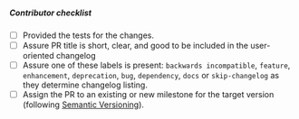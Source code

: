 <!--- Describe the changes here. --->

##### Contributor checklist

- [ ] Provided the tests for the changes.
- [ ] Assure PR title is short, clear, and good to be included in the user-oriented changelog
- [ ] Assure one of these labels is present: `backwards incompatible`, `feature`, `enhancement`, `deprecation`, `bug`, `dependency`, `docs` or `skip-changelog` as they determine changelog listing.
- [ ] Assign the PR to an existing or new milestone for the target version (following [Semantic Versioning](https://blog.versioneye.com/2014/01/16/semantic-versioning/)).
